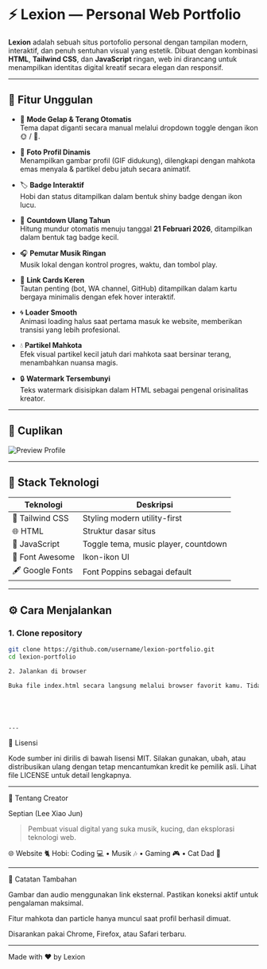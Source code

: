 # ⚡ Lexion — Personal Web Portfolio

**Lexion** adalah sebuah situs portofolio personal dengan tampilan modern, interaktif, dan penuh sentuhan visual yang estetik. Dibuat dengan kombinasi **HTML**, **Tailwind CSS**, dan **JavaScript** ringan, web ini dirancang untuk menampilkan identitas digital kreatif secara elegan dan responsif.

---

## 🌟 Fitur Unggulan

- 🎨 **Mode Gelap & Terang Otomatis**  
  Tema dapat diganti secara manual melalui dropdown toggle dengan ikon 🌞 / 🌙.

- 👑 **Foto Profil Dinamis**  
  Menampilkan gambar profil (GIF didukung), dilengkapi dengan mahkota emas menyala & partikel debu jatuh secara animatif.

- 🏷️ **Badge Interaktif**  
  Hobi dan status ditampilkan dalam bentuk shiny badge dengan ikon lucu.

- 🎂 **Countdown Ulang Tahun**  
  Hitung mundur otomatis menuju tanggal **21 Februari 2026**, ditampilkan dalam bentuk tag badge kecil.

- 🎧 **Pemutar Musik Ringan**  
  Musik lokal dengan kontrol progres, waktu, dan tombol play.

- 🔗 **Link Cards Keren**  
  Tautan penting (bot, WA channel, GitHub) ditampilkan dalam kartu bergaya minimalis dengan efek hover interaktif.

- 🌀 **Loader Smooth**  
  Animasi loading halus saat pertama masuk ke website, memberikan transisi yang lebih profesional.

- 💧 **Partikel Mahkota**  
  Efek visual partikel kecil jatuh dari mahkota saat bersinar terang, menambahkan nuansa magis.

- 🔒 **Watermark Tersembunyi**  
  Teks watermark disisipkan dalam HTML sebagai pengenal orisinalitas kreator.

---

## 📸 Cuplikan

![Preview Profile](https://files.catbox.moe/xdy8jt.jpg)

---

## 🔧 Stack Teknologi

| Teknologi | Deskripsi |
|----------|------------|
| 💨 Tailwind CSS | Styling modern utility-first |
| 🌐 HTML | Struktur dasar situs |
| 🧠 JavaScript | Toggle tema, music player, countdown |
| 🎨 Font Awesome | Ikon-ikon UI |
| 🖋️ Google Fonts | Font Poppins sebagai default |

---

## ⚙️ Cara Menjalankan

### 1. Clone repository
```bash
git clone https://github.com/username/lexion-portfolio.git
cd lexion-portfolio

2. Jalankan di browser

Buka file index.html secara langsung melalui browser favorit kamu. Tidak membutuhkan server atau build tools.





--- 
```
🔐 Lisensi

Kode sumber ini dirilis di bawah lisensi MIT.
Silakan gunakan, ubah, atau distribusikan ulang dengan tetap mencantumkan kredit ke pemilik asli.
Lihat file LICENSE untuk detail lengkapnya.


---

👤 Tentang Creator

Septian (Lee Xiao Jun)

> Pembuat visual digital yang suka musik, kucing, dan eksplorasi teknologi web.



🌐 Website
🐈 Hobi: Coding 💻 • Musik 🎶 • Gaming 🎮 • Cat Dad 🐾


---

💬 Catatan Tambahan

Gambar dan audio menggunakan link eksternal. Pastikan koneksi aktif untuk pengalaman maksimal.

Fitur mahkota dan particle hanya muncul saat profil berhasil dimuat.

Disarankan pakai Chrome, Firefox, atau Safari terbaru.



---

Made with ❤️ by Lexion




